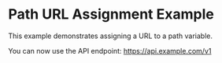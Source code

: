 # Path URL Assignment Example

This example demonstrates assigning a URL to a path variable.

You can now use the API endpoint: https://api.example.com/v1